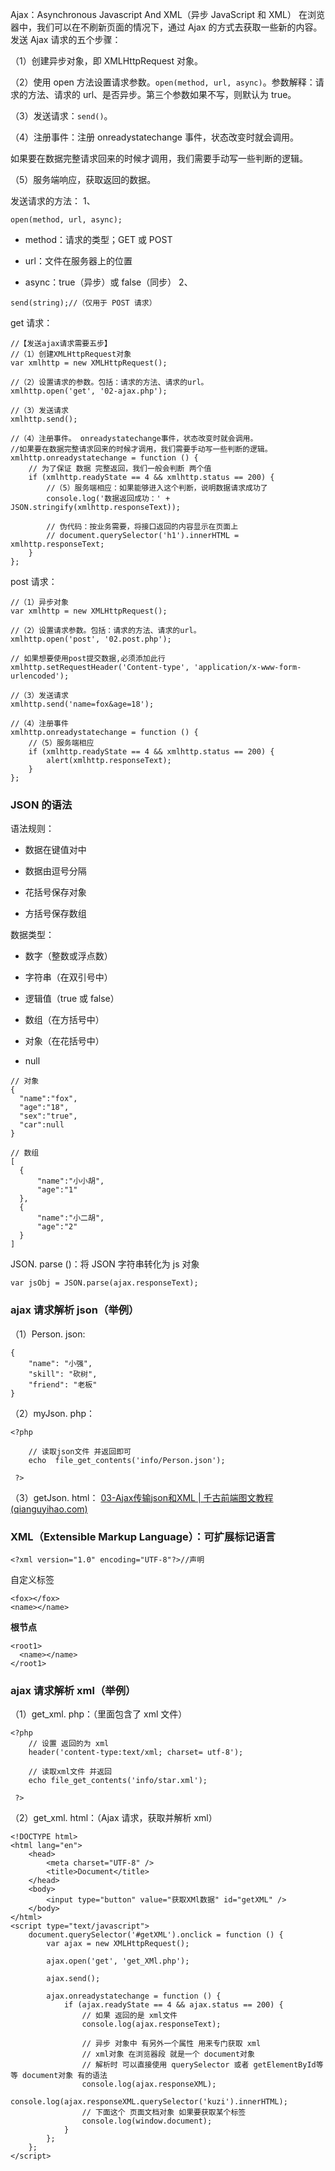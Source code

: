 Ajax：Asynchronous Javascript And XML（异步 JavaScript 和 XML）
在浏览器中，我们可以在不刷新页面的情况下，通过 Ajax 的方式去获取一些新的内容。
发送 Ajax 请求的五个步骤：

（1）创建异步对象，即 XMLHttpRequest 对象。

（2）使用 open 方法设置请求参数。`open(method, url, async)`。参数解释：请求的方法、请求的 url、是否异步。第三个参数如果不写，则默认为 true。

（3）发送请求：`send()`。

（4）注册事件：注册 onreadystatechange 事件，状态改变时就会调用。

如果要在数据完整请求回来的时候才调用，我们需要手动写一些判断的逻辑。

（5）服务端响应，获取返回的数据。

发送请求的方法：
1、
```
open(method, url, async);
```
-   method：请求的类型；GET 或 POST
    
-   url：文件在服务器上的位置
    
-   async：true（异步）或 false（同步）
2、
```
send(string);//（仅用于 POST 请求）
```

get 请求：
```
//【发送ajax请求需要五步】
//（1）创建XMLHttpRequest对象
var xmlhttp = new XMLHttpRequest();

//（2）设置请求的参数。包括：请求的方法、请求的url。
xmlhttp.open('get', '02-ajax.php');

//（3）发送请求
xmlhttp.send();

//（4）注册事件。 onreadystatechange事件，状态改变时就会调用。
//如果要在数据完整请求回来的时候才调用，我们需要手动写一些判断的逻辑。
xmlhttp.onreadystatechange = function () {
    // 为了保证 数据 完整返回，我们一般会判断 两个值
    if (xmlhttp.readyState == 4 && xmlhttp.status == 200) {
        //（5）服务端相应：如果能够进入这个判断，说明数据请求成功了
        console.log('数据返回成功：' + JSON.stringify(xmlhttp.responseText));

        // 伪代码：按业务需要，将接口返回的内容显示在页面上
        // document.querySelector('h1').innerHTML = xmlhttp.responseText;
    }
};
```

post 请求：
```
//（1）异步对象
var xmlhttp = new XMLHttpRequest();

//（2）设置请求参数。包括：请求的方法、请求的url。
xmlhttp.open('post', '02.post.php');

// 如果想要使用post提交数据,必须添加此行
xmlhttp.setRequestHeader('Content-type', 'application/x-www-form-urlencoded');

//（3）发送请求
xmlhttp.send('name=fox&age=18');

//（4）注册事件
xmlhttp.onreadystatechange = function () {
    //（5）服务端相应
    if (xmlhttp.readyState == 4 && xmlhttp.status == 200) {
        alert(xmlhttp.responseText);
    }
};
```

###   JSON 的语法
语法规则：

-   数据在键值对中
    
-   数据由逗号分隔
    
-   花括号保存对象
    
-   方括号保存数组
    

数据类型：

-   数字（整数或浮点数）
    
-   字符串（在双引号中）
    
-   逻辑值（true 或 false）
    
-   数组（在方括号中）
    
-   对象（在花括号中）
    
-   null

```
// 对象
{
  "name":"fox",
  "age":"18",
  "sex":"true",
  "car":null
}

// 数组
[
  {
      "name":"小小胡",
      "age":"1"
  },
  {
      "name":"小二胡",
      "age":"2"
  }
]
```

JSON. parse ()：将 JSON 字符串转化为 js 对象
```
var jsObj = JSON.parse(ajax.responseText);
```

### ajax 请求解析 json（举例）
（1）Person. json:
```
{
    "name": "小强",
    "skill": "砍树",
    "friend": "老板"
}
```
（2）myJson. php：
```
<?php

	// 读取json文件 并返回即可
	echo  file_get_contents('info/Person.json');

 ?>
```
（3）getJson. html：
[03-Ajax传输json和XML | 千古前端图文教程 (qianguyihao.com)](https://web.qianguyihao.com/06-JavaScript%E5%9F%BA%E7%A1%80%EF%BC%9A%E5%BC%82%E6%AD%A5%E7%BC%96%E7%A8%8B/03-Ajax%E4%BC%A0%E8%BE%93json%E5%92%8CXML.html#ajax-%E8%AF%B7%E6%B1%82%E8%A7%A3%E6%9E%90-json%EF%BC%88%E4%B8%BE%E4%BE%8B%EF%BC%89)

### XML（Extensible Markup Language）：可扩展标记语言
```
<?xml version="1.0" encoding="UTF-8"?>//声明
```
自定义标签
```
<fox></fox>
<name></name>
```
**根节点**
```
<root1>
  <name></name>
</root1>
```

### ajax 请求解析 xml（举例）
（1）get_xml. php：（里面包含了 xml 文件）
```
<?php
	// 设置 返回的为 xml
	header('content-type:text/xml; charset= utf-8');

	// 读取xml文件 并返回
	echo file_get_contents('info/star.xml');

 ?>
```
（2）get_xml. html：（Ajax 请求，获取并解析 xml）
```
<!DOCTYPE html>
<html lang="en">
    <head>
        <meta charset="UTF-8" />
        <title>Document</title>
    </head>
    <body>
        <input type="button" value="获取XMl数据" id="getXML" />
    </body>
</html>
<script type="text/javascript">
    document.querySelector('#getXML').onclick = function () {
        var ajax = new XMLHttpRequest();

        ajax.open('get', 'get_XMl.php');

        ajax.send();

        ajax.onreadystatechange = function () {
            if (ajax.readyState == 4 && ajax.status == 200) {
                // 如果 返回的是 xml文件
                console.log(ajax.responseText);

                // 异步 对象中 有另外一个属性 用来专门获取 xml
                // xml对象 在浏览器段 就是一个 document对象
                // 解析时 可以直接使用 querySelector 或者 getElementById等等 document对象 有的语法
                console.log(ajax.responseXML);
                console.log(ajax.responseXML.querySelector('kuzi').innerHTML);
                // 下面这个 页面文档对象 如果要获取某个标签
                console.log(window.document);
            }
        };
    };
</script>
```